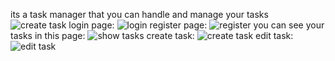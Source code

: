 its a task manager that you can handle and manage your tasks
![create task](https://github.com/alirza4/TaskManager/assets/78573333/c04cf458-4aee-4eed-9a2d-68f7a7f60016)
login page:
![login](https://github.com/alirza4/TaskManager/assets/78573333/49739e00-1c86-471e-85b2-961cc96fad7a)
register page:
![register](https://github.com/alirza4/TaskManager/assets/78573333/635c1f02-ecfd-4369-b8d5-218feeec95ad)
you can see your tasks in this page:
![show tasks](https://github.com/alirza4/TaskManager/assets/78573333/11dc30b5-b98b-4edc-b6f4-01805324d915)
create task:
![create task](https://github.com/alirza4/TaskManager/assets/78573333/49d5349d-d8e7-4821-bc78-3884b1daa19e)
edit task:
![edit task](https://github.com/alirza4/TaskManager/assets/78573333/652156ff-1284-475b-9ba2-a30800bbd706)
